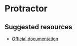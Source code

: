 # Protractor

## Suggested resources
- [Official documentation](https://www.protractortest.org/#/tutorial)
